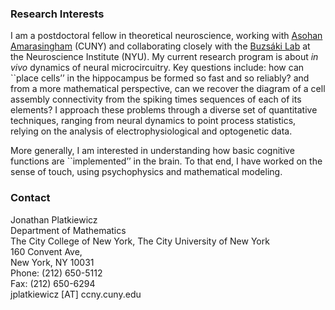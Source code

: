 ### Research Interests
I am a postdoctoral fellow in theoretical neuroscience, working with [Asohan Amarasingham](http://math.sci.ccny.cuny.edu/people?name=Amarasingham) (CUNY) and collaborating closely with the [Buzsáki Lab](http://www.buzsakilab.com/) at the Neuroscience Institute (NYU). My current research program is about _in vivo_ dynamics of neural microcircuitry. Key questions include: how can ``place cells’’ in the hippocampus be formed so fast and so reliably? and from a more mathematical perspective, can we recover the diagram of a cell assembly connectivity from the spiking times sequences of each of its elements? I approach these problems through a diverse set of quantitative techniques, ranging from neural dynamics to point process statistics, relying on the analysis of electrophysiological and optogenetic data.

More generally, I am interested in understanding how basic cognitive functions are ``implemented’’ in the brain. To that end, I have worked on the sense of touch, using psychophysics and mathematical modeling.  
  
### Contact
Jonathan Platkiewicz  
Department of Mathematics  
The City College of New York, The City University of New York  
160 Convent Ave,  
New York, NY 10031  
Phone: (212) 650-5112  
Fax: (212) 650-6294  
jplatkiewicz [AT] ccny.cuny.edu